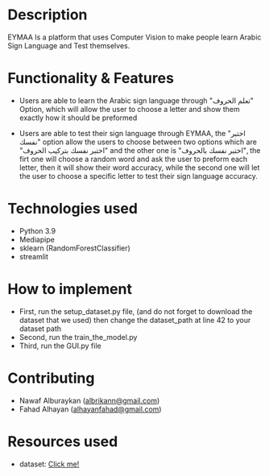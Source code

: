 # Description 
EYMAA Is a platform that uses Computer Vision to make people learn Arabic Sign Language and Test themselves.


# Functionality & Features 
- Users are able to learn the Arabic sign language through "تعلم الحروف" Option, which will allow the user to choose a letter and show them exactly how it should be preformed

- Users are able to test their sign language through EYMAA, the "اختبر نفسك" option allow the users to choose between two options which are "اختبر نفسك بتركيب الحروف" and the other one is "اختبر نفسك بالحروف", the firt one will choose a random word and ask the user to preform each letter, then it will show their word accuracy, while the second  one will let the user to choose a specific letter to test their sign language accuracy.
# Technologies used
- Python 3.9
- Mediapipe
- sklearn (RandomForestClassifier)
- streamlit
# How to implement 
- First, run the setup_dataset.py file, (and do not forget to download the dataset that we used) then change the dataset_path at line 42 to your dataset path
- Second, run the train_the_model.py
- Third, run the GUI.py file
# Contributing
- Nawaf Alburaykan (albrikann@gmail.com)
- Fahad Alhayan (alhayanfahad@gmail.com)
# Resources used
- dataset: [Click me!](https://www.kaggle.com/datasets/muhammadalbrham/rgb-arabic-alphabets-sign-language-dataset)
